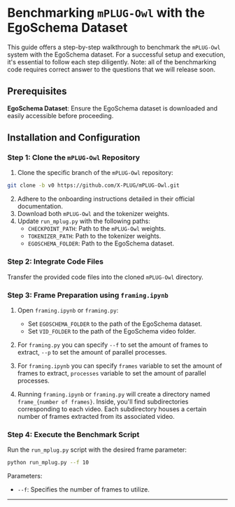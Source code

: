 
# Benchmarking `mPLUG-Owl` with the EgoSchema Dataset

This guide offers a step-by-step walkthrough to benchmark the `mPLUG-Owl` system with the EgoSchema dataset. For a successful setup and execution, it's essential to follow each step diligently. Note: all of the benchmarking code requires correct answer to the questions that we will release soon.

## Prerequisites

**EgoSchema Dataset**:
Ensure the EgoSchema dataset is downloaded and easily accessible before proceeding.

## Installation and Configuration

### Step 1: Clone the `mPLUG-Owl` Repository

1. Clone the specific branch of the `mPLUG-Owl` repository:

```bash
git clone -b v0 https://github.com/X-PLUG/mPLUG-Owl.git
```

2. Adhere to the onboarding instructions detailed in their official documentation.
3. Download both `mPLUG-Owl` and the tokenizer weights.
4. Update `run_mplug.py` with the following paths:
    - `CHECKPOINT_PATH`: Path to the `mPLUG-Owl` weights.
    - `TOKENIZER_PATH`: Path to the tokenizer weights.
    - `EGOSCHEMA_FOLDER`: Path to the EgoSchema dataset.

### Step 2: Integrate Code Files

Transfer the provided code files into the cloned `mPLUG-Owl` directory.

### Step 3: Frame Preparation using `framing.ipynb`

1. Open `framing.ipynb` or `framing.py`:
    - Set `EGOSCHEMA_FOLDER` to the path of the EgoSchema dataset.
    - Set `VID_FOLDER` to the path of the EgoSchema video folder.
  
2. For `framing.py` you can specify `--f` to set the amount of frames to extract, `--p` to set the amount of parallel processes.

3. For `framing.ipynb` you can specify `frames` variable to set the amount of frames to extract, `processes` variable to set the amount of parallel processes.
    
4. Running `framing.ipynb` or `framing.py` will create a directory named `frame_{number of frames}`. Inside, you'll find subdirectories corresponding to each video. Each subdirectory houses a certain number of frames extracted from its associated video.

### Step 4: Execute the Benchmark Script

Run the `run_mplug.py` script with the desired frame parameter:

```bash
python run_mplug.py --f 10
```

Parameters:
- `--f`: Specifies the number of frames to utilize. 

---

